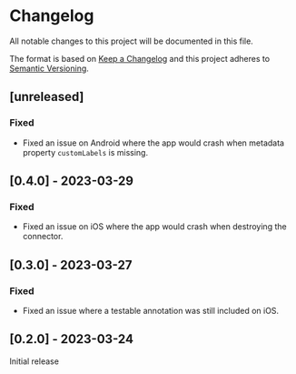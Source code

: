# Changelog

All notable changes to this project will be documented in this file.

The format is based on [Keep a Changelog](http://keepachangelog.com/en/1.0.0/)
and this project adheres to [Semantic Versioning](http://semver.org/spec/v2.0.0.html).

## [unreleased]

### Fixed

- Fixed an issue on Android where the app would crash when metadata property `customLabels` is missing.

## [0.4.0] - 2023-03-29

### Fixed

- Fixed an issue on iOS where the app would crash when destroying the connector.

## [0.3.0] - 2023-03-27

### Fixed

- Fixed an issue where a testable annotation was still included on iOS.

## [0.2.0] - 2023-03-24

Initial release
